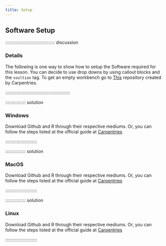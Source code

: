 ```yaml
---
title: Setup
---
```


## Software Setup

::::::::::::::::::::::::::::::::::::::: discussion

### Details

The following is one way to show how to setup the Software required for this lesson. You can decide to use drop downs by using callout blocks and the `soultion` tag. To get an empty workbench
go to [This](https://github.com/carpentries/workbench-template-rmd) repository created by Carpentries.

:::::::::::::::::::::::::::::::::::::::::::::::::::

:::::::::::::::: solution

### Windows

Download Github and R through their respective mediums. Or, you can follow the steps listed at the official guide at [Carpentries][guide]

:::::::::::::::::::::::::

:::::::::::::::: solution

### MacOS

Download Github and R through their respective mediums. Or, you can follow the steps listed at the official guide at [Carpentries][guide]

:::::::::::::::::::::::::


:::::::::::::::: solution

### Linux

Download Github and R through their respective mediums. Or, you can follow the steps listed at the official guide at [Carpentries][guide]

:::::::::::::::::::::::::

[guide]: https://carpentries.github.io/sandpaper-docs/index.html

